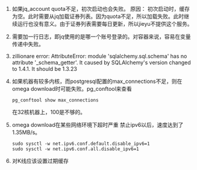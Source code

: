1. 如果jq_account quota不足，初次启动也会失败。
    原因： 初次启动时，缓存为空。此时需要从jq加载证券列表。因为quota不足，所以加载失败。此时继续运行也没有意义。由于证券列表需要每日更新，所以jieyu不提供这个服务。
2. 需要加一行日志，即jq使用的是哪一个账号登录的。对容器来说，容易在变量传递中失败。
3. zillionare error: AttributeError: module 'sqlalchemy.sql.schema' has no attribute '_schema_getter'. It caused by SQLAlchemy's version changed to 1.4.1. It should be 1.3.23
4. 如果机器有较多内核，而postgresql配置的max_connections不足，则在omega download时可能失败。pg_conftool来查看
   ```
   pg_conftool show max_connections
   ```
    在32核机器上，100是不够的。
5. omega download在某些网络环境下超时严重
   禁止ipv6以后，速度达到了1.35MB/s。
   ```
   sudo sysctl -w net.ipv6.conf.default.disable_ipv6=1
   sudo sysctl -w net.ipv6.conf.all.disable_ipv6=1
   ```

6. 对K线应该设置过期缓存
